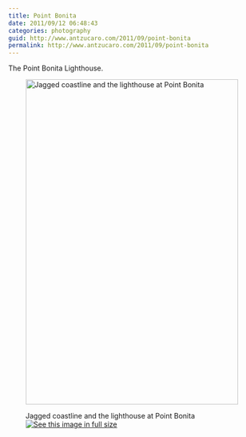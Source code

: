 ```yaml
---
title: Point Bonita
date: 2011/09/12 06:48:43
categories: photography
guid: http://www.antzucaro.com/2011/09/point-bonita
permalink: http://www.antzucaro.com/2011/09/point-bonita
---
```

The Point Bonita Lighthouse.

<div class='wp-caption aligncenter' style='width: 435px; margin-left: auto; margin-right: auto;'>
<img width='425px' height='650px' alt="Jagged coastline and the lighthouse at Point Bonita" title='Jagged coastline and the lighthouse at Point Bonita' src='http://media.antzucaro.com/uploads/2011/09/12Bonita/SFDay5_156_m.jpg'>
<p class='wp-caption-text'>Jagged coastline and the lighthouse at Point Bonita <a href='http://media.antzucaro.com/uploads/2011/09/12Bonita/SFDay5_156_l.jpg'><img alt='See this image in full size' src='http://media.antzucaro.com/static/fs_img.jpg' /></a></p>
</div>
